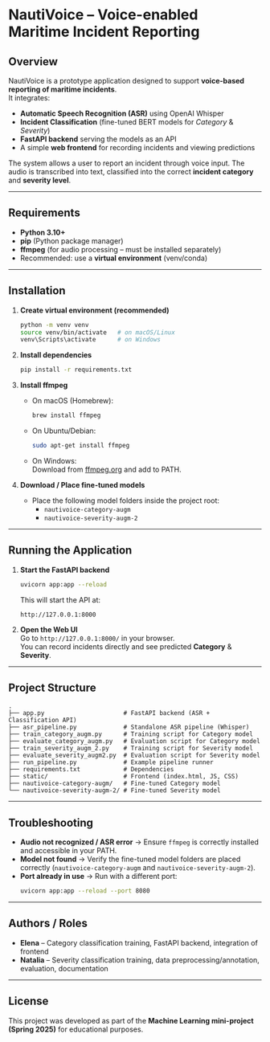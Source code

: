 # NautiVoice – Voice-enabled Maritime Incident Reporting

## Overview
NautiVoice is a prototype application designed to support **voice-based reporting of maritime incidents**.  
It integrates:
- **Automatic Speech Recognition (ASR)** using OpenAI Whisper  
- **Incident Classification** (fine-tuned BERT models for *Category* & *Severity*)  
- **FastAPI backend** serving the models as an API  
- A simple **web frontend** for recording incidents and viewing predictions  

The system allows a user to report an incident through voice input. The audio is transcribed into text, classified into the correct **incident category** and **severity level**.

---

## Requirements
- **Python 3.10+**
- **pip** (Python package manager)
- **ffmpeg** (for audio processing – must be installed separately)
- Recommended: use a **virtual environment** (venv/conda)

---

## Installation

1. **Create virtual environment (recommended)**
   ```bash
   python -m venv venv
   source venv/bin/activate   # on macOS/Linux
   venv\Scripts\activate      # on Windows
   ```

2. **Install dependencies**
   ```bash
   pip install -r requirements.txt
   ```

3. **Install ffmpeg**
   - On macOS (Homebrew):
     ```bash
     brew install ffmpeg
     ```
   - On Ubuntu/Debian:
     ```bash
     sudo apt-get install ffmpeg
     ```
   - On Windows:  
     Download from [ffmpeg.org](https://ffmpeg.org/download.html) and add to PATH.

4. **Download / Place fine-tuned models**
   - Place the following model folders inside the project root:
     - `nautivoice-category-augm`
     - `nautivoice-severity-augm-2`

---

## Running the Application

1. **Start the FastAPI backend**
   ```bash
   uvicorn app:app --reload
   ```
   This will start the API at:
   ```
   http://127.0.0.1:8000
   ```

2. **Open the Web UI**  
   Go to `http://127.0.0.1:8000/` in your browser.  
   You can record incidents directly and see predicted **Category** & **Severity**.

---

## Project Structure
```
.
├── app.py                      # FastAPI backend (ASR + Classification API)
├── asr_pipeline.py             # Standalone ASR pipeline (Whisper)
├── train_category_augm.py      # Training script for Category model
├── evaluate_category_augm.py   # Evaluation script for Category model
├── train_severity_augm_2.py    # Training script for Severity model
├── evaluate_severity_augm2.py  # Evaluation script for Severity model
├── run_pipeline.py             # Example pipeline runner
├── requirements.txt            # Dependencies
├── static/                     # Frontend (index.html, JS, CSS)
├── nautivoice-category-augm/   # Fine-tuned Category model
└── nautivoice-severity-augm-2/ # Fine-tuned Severity model
```

---

## Troubleshooting
- **Audio not recognized / ASR error** → Ensure `ffmpeg` is correctly installed and accessible in your PATH.  
- **Model not found** → Verify the fine-tuned model folders are placed correctly (`nautivoice-category-augm` and `nautivoice-severity-augm-2`).  
- **Port already in use** → Run with a different port:
  ```bash
  uvicorn app:app --reload --port 8080
  ```

---

## Authors / Roles
- **Elena** – Category classification training, FastAPI backend, integration of frontend  
- **Natalia** – Severity classification training, data preprocessing/annotation, evaluation, documentation  

---

## License
This project was developed as part of the **Machine Learning mini-project (Spring 2025)** for educational purposes.
